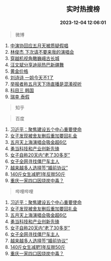<div align="center"><h2>实时热搜榜</h2><h4>2023-12-04 12:06:01</h4></div>

> 微博  

1. [中演协回应五月天被质疑假唱](https://s.weibo.com/weibo?q=%23%E4%B8%AD%E6%BC%94%E5%8D%8F%E5%9B%9E%E5%BA%94%E4%BA%94%E6%9C%88%E5%A4%A9%E8%A2%AB%E8%B4%A8%E7%96%91%E5%81%87%E5%94%B1%23&t=31&band_rank=1&Refer=top)<br />
2. [林俊杰 下次请不要来我的演唱会](https://s.weibo.com/weibo?q=%E6%9E%97%E4%BF%8A%E6%9D%B0%20%E4%B8%8B%E6%AC%A1%E8%AF%B7%E4%B8%8D%E8%A6%81%E6%9D%A5%E6%88%91%E7%9A%84%E6%BC%94%E5%94%B1%E4%BC%9A&t=31&band_rank=2&Refer=top)<br />
3. [穿越机视角瞰巍峨古长城](https://s.weibo.com/weibo?q=%23%E7%A9%BF%E8%B6%8A%E6%9C%BA%E8%A7%86%E8%A7%92%E7%9E%B0%E5%B7%8D%E5%B3%A8%E5%8F%A4%E9%95%BF%E5%9F%8E%23&t=31&band_rank=3&Refer=top)<br />
4. [汪文斌分享迪丽热巴新疆舞](https://s.weibo.com/weibo?q=%23%E6%B1%AA%E6%96%87%E6%96%8C%E5%88%86%E4%BA%AB%E8%BF%AA%E4%B8%BD%E7%83%AD%E5%B7%B4%E6%96%B0%E7%96%86%E8%88%9E%23&t=31&band_rank=4&Refer=top)<br />
5. [黄金价格](https://s.weibo.com/weibo?q=%E9%BB%84%E9%87%91%E4%BB%B7%E6%A0%BC&t=31&band_rank=5&Refer=top)<br />
6. [刘诗诗 一姐今天不1了](https://s.weibo.com/weibo?q=%E5%88%98%E8%AF%97%E8%AF%97%20%E4%B8%80%E5%A7%90%E4%BB%8A%E5%A4%A9%E4%B8%8D1%E4%BA%86&t=31&band_rank=6&Refer=top)<br />
7. [举报者称五月天下场直播是混淆视听](https://s.weibo.com/weibo?q=%23%E4%B8%BE%E6%8A%A5%E8%80%85%E7%A7%B0%E4%BA%94%E6%9C%88%E5%A4%A9%E4%B8%8B%E5%9C%BA%E7%9B%B4%E6%92%AD%E6%98%AF%E6%B7%B7%E6%B7%86%E8%A7%86%E5%90%AC%23&t=31&band_rank=7&Refer=top)<br />
8. [科目三 韩国](https://s.weibo.com/weibo?q=%E7%A7%91%E7%9B%AE%E4%B8%89%20%E9%9F%A9%E5%9B%BD&t=31&band_rank=8&Refer=top)<br />
9. [瑞幸 泰假](https://s.weibo.com/weibo?q=%E7%91%9E%E5%B9%B8%20%E6%B3%B0%E5%81%87&t=31&band_rank=9&Refer=top)<br />

> 知乎  


> 百度  

1. [习近平：聚焦建设五个中心重要使命](https://www.baidu.com/s?wd=%E4%B9%A0%E8%BF%91%E5%B9%B3%EF%BC%9A%E8%81%9A%E7%84%A6%E5%BB%BA%E8%AE%BE%E4%BA%94%E4%B8%AA%E4%B8%AD%E5%BF%83%E9%87%8D%E8%A6%81%E4%BD%BF%E5%91%BD&sa=fyb_news&rsv_dl=fyb_news)<br />
2. [女子发现被舍友删后重加要回礼金](https://www.baidu.com/s?wd=%E5%A5%B3%E5%AD%90%E5%8F%91%E7%8E%B0%E8%A2%AB%E8%88%8D%E5%8F%8B%E5%88%A0%E5%90%8E%E9%87%8D%E5%8A%A0%E8%A6%81%E5%9B%9E%E7%A4%BC%E9%87%91&sa=fyb_news&rsv_dl=fyb_news)<br />
3. [五月天上海演唱会吸金超6亿](https://www.baidu.com/s?wd=%E4%BA%94%E6%9C%88%E5%A4%A9%E4%B8%8A%E6%B5%B7%E6%BC%94%E5%94%B1%E4%BC%9A%E5%90%B8%E9%87%91%E8%B6%856%E4%BA%BF&sa=fyb_news&rsv_dl=fyb_news)<br />
4. [勇当科技和产业创新先锋](https://www.baidu.com/s?wd=%E5%8B%87%E5%BD%93%E7%A7%91%E6%8A%80%E5%92%8C%E4%BA%A7%E4%B8%9A%E5%88%9B%E6%96%B0%E5%85%88%E9%94%8B&sa=fyb_news&rsv_dl=fyb_news)<br />
5. [女子自称20天内“老了30多岁”](https://www.baidu.com/s?wd=%E5%A5%B3%E5%AD%90%E8%87%AA%E7%A7%B020%E5%A4%A9%E5%86%85%E2%80%9C%E8%80%81%E4%BA%8630%E5%A4%9A%E5%B2%81%E2%80%9D&sa=fyb_news&rsv_dl=fyb_news)<br />
6. [女子全网寻找僵尸车主人](https://www.baidu.com/s?wd=%E5%A5%B3%E5%AD%90%E5%85%A8%E7%BD%91%E5%AF%BB%E6%89%BE%E5%83%B5%E5%B0%B8%E8%BD%A6%E4%B8%BB%E4%BA%BA&sa=fyb_news&rsv_dl=fyb_news)<br />
7. [越来越多人选择签“婚前协议”](https://www.baidu.com/s?wd=%E8%B6%8A%E6%9D%A5%E8%B6%8A%E5%A4%9A%E4%BA%BA%E9%80%89%E6%8B%A9%E7%AD%BE%E2%80%9C%E5%A9%9A%E5%89%8D%E5%8D%8F%E8%AE%AE%E2%80%9D&sa=fyb_news&rsv_dl=fyb_news)<br />
8. [140斤女生减肥1年反胖50斤](https://www.baidu.com/s?wd=140%E6%96%A4%E5%A5%B3%E7%94%9F%E5%87%8F%E8%82%A51%E5%B9%B4%E5%8F%8D%E8%83%9650%E6%96%A4&sa=fyb_news&rsv_dl=fyb_news)<br />
9. [重庆一家四口因烧炭中毒？](https://www.baidu.com/s?wd=%E9%87%8D%E5%BA%86%E4%B8%80%E5%AE%B6%E5%9B%9B%E5%8F%A3%E5%9B%A0%E7%83%A7%E7%82%AD%E4%B8%AD%E6%AF%92%EF%BC%9F&sa=fyb_news&rsv_dl=fyb_news)<br />

> 哔哩哔哩  

1. [习近平：聚焦建设五个中心重要使命](https://www.baidu.com/s?wd=%E4%B9%A0%E8%BF%91%E5%B9%B3%EF%BC%9A%E8%81%9A%E7%84%A6%E5%BB%BA%E8%AE%BE%E4%BA%94%E4%B8%AA%E4%B8%AD%E5%BF%83%E9%87%8D%E8%A6%81%E4%BD%BF%E5%91%BD&sa=fyb_news&rsv_dl=fyb_news)<br />
2. [女子发现被舍友删后重加要回礼金](https://www.baidu.com/s?wd=%E5%A5%B3%E5%AD%90%E5%8F%91%E7%8E%B0%E8%A2%AB%E8%88%8D%E5%8F%8B%E5%88%A0%E5%90%8E%E9%87%8D%E5%8A%A0%E8%A6%81%E5%9B%9E%E7%A4%BC%E9%87%91&sa=fyb_news&rsv_dl=fyb_news)<br />
3. [五月天上海演唱会吸金超6亿](https://www.baidu.com/s?wd=%E4%BA%94%E6%9C%88%E5%A4%A9%E4%B8%8A%E6%B5%B7%E6%BC%94%E5%94%B1%E4%BC%9A%E5%90%B8%E9%87%91%E8%B6%856%E4%BA%BF&sa=fyb_news&rsv_dl=fyb_news)<br />
4. [勇当科技和产业创新先锋](https://www.baidu.com/s?wd=%E5%8B%87%E5%BD%93%E7%A7%91%E6%8A%80%E5%92%8C%E4%BA%A7%E4%B8%9A%E5%88%9B%E6%96%B0%E5%85%88%E9%94%8B&sa=fyb_news&rsv_dl=fyb_news)<br />
5. [女子自称20天内“老了30多岁”](https://www.baidu.com/s?wd=%E5%A5%B3%E5%AD%90%E8%87%AA%E7%A7%B020%E5%A4%A9%E5%86%85%E2%80%9C%E8%80%81%E4%BA%8630%E5%A4%9A%E5%B2%81%E2%80%9D&sa=fyb_news&rsv_dl=fyb_news)<br />
6. [女子全网寻找僵尸车主人](https://www.baidu.com/s?wd=%E5%A5%B3%E5%AD%90%E5%85%A8%E7%BD%91%E5%AF%BB%E6%89%BE%E5%83%B5%E5%B0%B8%E8%BD%A6%E4%B8%BB%E4%BA%BA&sa=fyb_news&rsv_dl=fyb_news)<br />
7. [越来越多人选择签“婚前协议”](https://www.baidu.com/s?wd=%E8%B6%8A%E6%9D%A5%E8%B6%8A%E5%A4%9A%E4%BA%BA%E9%80%89%E6%8B%A9%E7%AD%BE%E2%80%9C%E5%A9%9A%E5%89%8D%E5%8D%8F%E8%AE%AE%E2%80%9D&sa=fyb_news&rsv_dl=fyb_news)<br />
8. [140斤女生减肥1年反胖50斤](https://www.baidu.com/s?wd=140%E6%96%A4%E5%A5%B3%E7%94%9F%E5%87%8F%E8%82%A51%E5%B9%B4%E5%8F%8D%E8%83%9650%E6%96%A4&sa=fyb_news&rsv_dl=fyb_news)<br />
9. [重庆一家四口因烧炭中毒？](https://www.baidu.com/s?wd=%E9%87%8D%E5%BA%86%E4%B8%80%E5%AE%B6%E5%9B%9B%E5%8F%A3%E5%9B%A0%E7%83%A7%E7%82%AD%E4%B8%AD%E6%AF%92%EF%BC%9F&sa=fyb_news&rsv_dl=fyb_news)<br />
